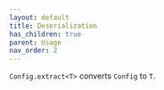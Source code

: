 ```yaml
---
layout: default
title: Deserialization
has_children: true
parent: Usage
nav_order: 2
---
```


`Config.extract<T>` converts `Config` to `T`.
